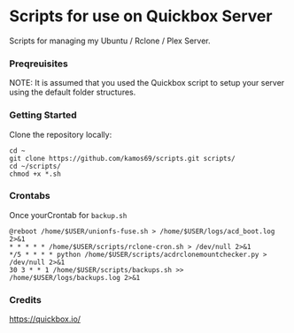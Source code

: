 # Scripts for use on Quickbox Server
Scripts for managing my Ubuntu / Rclone / Plex Server.

### Preqreuisites
NOTE: It is assumed that you used the Quickbox script to setup your server using the default folder structures.

### Getting Started
Clone the repository locally:
```
cd ~
git clone https://github.com/kamos69/scripts.git scripts/
cd ~/scripts/
chmod +x *.sh
```

### Crontabs
Once yourCrontab for `backup.sh`
```
@reboot /home/$USER/unionfs-fuse.sh > /home/$USER/logs/acd_boot.log 2>&1
* * * * * /home/$USER/scripts/rclone-cron.sh > /dev/null 2>&1
*/5 * * * * python /home/$USER/scripts/acdrclonemountchecker.py > /dev/null 2>&1
30 3 * * 1 /home/$USER/scripts/backups.sh >> /home/$USER/logs/backups.log 2>&1
```
### Credits
https://quickbox.io/

